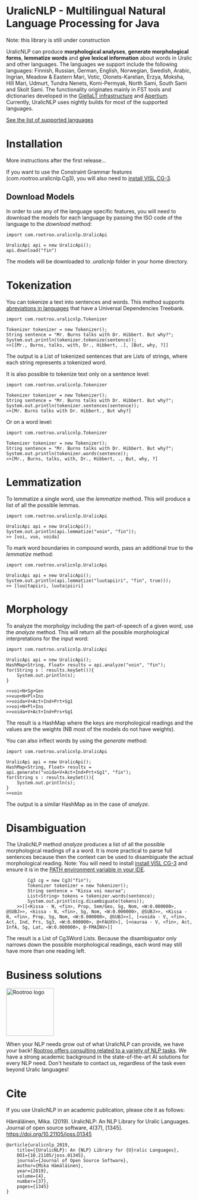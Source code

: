 # UralicNLP - Multilingual Natural Language Processing for Java

Note: this library is still under construction

UralicNLP can produce **morphological analyses**, **generate morphological forms**, **lemmatize words** and **give lexical information** about words in Uralic and other languages. The languages we support include the following languages: Finnish, Russian, German, English, Norwegian, Swedish, Arabic, Ingrian, Meadow & Eastern Mari, Votic, Olonets-Karelian, Erzya, Moksha, Hill Mari, Udmurt, Tundra Nenets, Komi-Permyak, North Sami, South Sami and Skolt Sami. The functionality originates mainly in FST tools and dictionaries developed in the [GiellaLT infrastructure](https://giellalt.uit.no/) and [Apertium](https://github.com/apertium). Currently, UralicNLP uses nightly builds for most of the supported languages.

[See the list of supported languages](https://models.uralicnlp.com/nightly/)

# Installation

More instructions after the first release...

If you want to use the Constraint Grammar features (com.rootroo.uralicnlp.Cg3), you will also need to [install VISL CG-3](https://mikalikes.men/how-to-install-visl-cg3-on-mac-windows-and-linux/).

## Download Models

In order to use any of the language specific features, you will need to download the models for each language by passing the ISO code of the language to the *download* method:

	import com.rootroo.uralicnlp.UralicApi

	UralicApi api = new UralicApi();
	api.download("fin")

The models will be downloaded to *.uralicnlp* folder in your home directory.

# Tokenization

You can tokenize a text into sentences and words. This method supports [abreviations in languages](https://universaldependencies.org/) that have a Universal Dependencies Treebank.

	import com.rootroo.uralicnlp.Tokenizer
	
	Tokenizer tokenizer = new Tokenizer();
	String sentence = "Mr. Burns talks with Dr. Hibbert. But why?";
	System.out.println(tokenizer.tokenize(sentence));
	>>[[Mr., Burns, talks, with, Dr., Hibbert, .], [But, why, ?]]

The output is a List of tokenized sentences that are Lists of strings, where each string represents a tokenized word.

It is also possible to tokenize text only on a sentence level:

	import com.rootroo.uralicnlp.Tokenizer
	
	Tokenizer tokenizer = new Tokenizer();
	String sentence = "Mr. Burns talks with Dr. Hibbert. But why?";
	System.out.println(tokenizer.sentences(sentence));
	>>[Mr. Burns talks with Dr. Hibbert., But why?]

Or on a word level:

	import com.rootroo.uralicnlp.Tokenizer
	
	Tokenizer tokenizer = new Tokenizer();
	String sentence = "Mr. Burns talks with Dr. Hibbert. But why?";
	System.out.println(tokenizer.words(sentence));
	>>[Mr., Burns, talks, with, Dr., Hibbert, ., But, why, ?]

# Lemmatization

To lemmatize a single word, use the *lemmatize* method. This will produce a list of all the possible lemmas.

	import com.rootroo.uralicnlp.UralicApi

	UralicApi api = new UralicApi();
	System.out.println(api.lemmatize("voin", "fin"));
	>> [voi, vuo, voida]

To mark word boundaries in compound words, pass an additional *true* to the *lemmatize* method:

 	import com.rootroo.uralicnlp.UralicApi

	UralicApi api = new UralicApi();
	System.out.println(api.lemmatize("luutapiiri", "fin", true)));
	>> [luu|tapiiri, luuta|piiri]

# Morphology

To analyze the morpholgy including the part-of-speech of a given word, use the *analyze* method. This will return all the possible morphological interpretations for the input word:

 	import com.rootroo.uralicnlp.UralicApi

	UralicApi api = new UralicApi();
	HashMap<String, Float> results = api.analyze("voin", "fin");
	for(String s : results.keySet()){
		System.out.println(s);
	}

	>>voi+N+Sg+Gen
	>>vuo+N+Pl+Ins
	>>voida+V+Act+Ind+Prt+Sg1
	>>voi+N+Pl+Ins
	>>voida+V+Act+Ind+Prs+Sg1

The result is a HashMap where the keys are morphological readings and the values are the weights (NB most of the models do not have weights).

You can also inflect words by using the *generate* method:

 	import com.rootroo.uralicnlp.UralicApi

	UralicApi api = new UralicApi();
	HashMap<String, Float> results = api.generate("voida+V+Act+Ind+Prt+Sg1", "fin");
	for(String s : results.keySet()){
		System.out.println(s);
	}
	>>voin

The output is a similar HashMap as in the case of *analyze*.

# Disambiguation

The UralicNLP method *analyze* produces a list of all the possible morphological readings of a a word. It is more practical to parse full sentences because then the context can be used to disambiguate the actual morphological reading. Note: You will need to install [install VISL CG-3](https://mikalikes.men/how-to-install-visl-cg3-on-mac-windows-and-linux/) and ensure it is in the [PATH environment variable in your IDE](https://coderedirect.com/questions/264930/how-to-set-environment-variable-in-netbeans).

            Cg3 cg = new Cg3("fin");
            Tokenizer tokenizer = new Tokenizer();
            String sentence = "Kissa voi nauraa";
            List<String> tokens = tokenizer.words(sentence);
            System.out.println(cg.disambiguate(tokens));
	    >>[[<Kissa - N, <fin>, Prop, Sem/Geo, Sg, Nom, <W:0.000000>, @SUBJ>>, <kissa - N, <fin>, Sg, Nom, <W:0.000000>, @SUBJ>>, <Kissa - N, <fin>, Prop, Sg, Nom, <W:0.000000>, @SUBJ>>], [<voida - V, <fin>, Act, Ind, Prs, Sg3, <W:0.000000>, @+FAUXV>], [<nauraa - V, <fin>, Act, InfA, Sg, Lat, <W:0.000000>, @-FMAINV>]]

The result is a List of Cg3Word Lists. Because the disambiguator only narrows down the possible morphological readings, each word may still have more than one reading left.

# Business solutions

<img src="https://rootroo.com/cropped-logo-01-png/" alt="Rootroo logo" width="128px" height="128px">

When your NLP needs grow out of what UralicNLP can provide, we have your back! [Rootroo offers consulting related to a variety of NLP tasks](https://rootroo.com/). We have a strong academic background in the state-of-the-art AI solutions for every NLP need. Don't hesitate to contact us, regardless of the task even beyond Uralic languages!

# Cite

If you use UralicNLP in an academic publication, please cite it as follows:

Hämäläinen, Mika. (2019). UralicNLP: An NLP Library for Uralic Languages. Journal of open source software, 4(37), [1345]. https://doi.org/10.21105/joss.01345

    @article{uralicnlp_2019, 
        title={{UralicNLP}: An {NLP} Library for {U}ralic Languages},
        DOI={10.21105/joss.01345}, 
        journal={Journal of Open Source Software}, 
        author={Mika Hämäläinen}, 
        year={2019}, 
        volume={4},
        number={37},
        pages={1345}
    }
